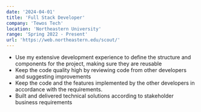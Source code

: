 ```yaml
---
date: '2024-04-01'
title: 'Full Stack Developer'
company: 'Tewos Tech'
location: 'Northeastern University'
range: 'Spring 2022 - Present'
url: 'https://web.northeastern.edu/scout/'
---
```

- Use my extensive development experience to define the structure and components for the project, making sure they are reusable
- Keep the code quality high by reviewing code from other developers and suggesting improvements
- Keep the code and the features implemented by the other developers in accordance with the requirements.
- Built and delivered technical solutions according to stakeholder business requirements

